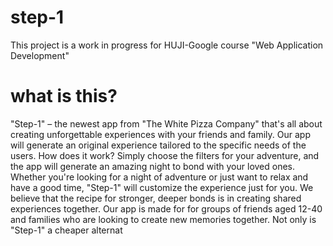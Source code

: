 # step-1

This project is a work in progress for HUJI-Google course "Web Application Development"

# what is this? 

"Step-1" – the newest app from "The White Pizza Company" that's all about creating unforgettable experiences with your friends and family.
Our app will generate an original experience tailored to the specific needs of the users. How does it work? Simply choose the filters for your adventure, and the app will generate an amazing night to bond with your loved ones. Whether you're looking for a night of adventure or just want to relax and have a good time, "Step-1" will customize the experience just for you.
We believe that the recipe for stronger, deeper bonds is in creating shared experiences together. 
Our app is made for for groups of friends aged 12-40 and families who are looking to create new memories together. 
Not only is "Step-1" a cheaper alternat
